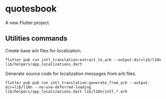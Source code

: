 # quotesbook

A new Flutter project.

## Utilities commands


Create base arb files for localization.
```
flutter pub run intl_translation:extract_to_arb --output-dir=lib/l10n lib/helpers/app_localizations.dart
```
Generate source code for localization messages from arb files.
```
flutter pub pub run intl_translation:generate_from_arb --output-dir=lib/l10n --no-use-deferred-loading lib/helpers/app_localizations.dart lib/l10n/intl_*.arb
```
